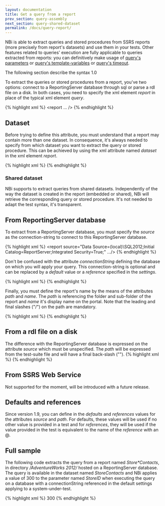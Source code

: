 ```yaml
---
layout: documentation
title: Get a query from a report
prev_section: query-assembly
next_section: query-shared-dataset
permalink: /docs/query-report/
---
```

NBi is able to extract queries and stored procedures from SSRS reports (more precisely from report's datasets) and use them in your tests. Other features related to queries' execution are fully applicable to queries extracted from reports: you can definitively make usage of [query's parameters](../query-parameters/) or [query's template-variables](../query-template/) or [query's timeout](../query-timeout/).

The following section describe the syntax 1.0

To extract the queries or stored procedures from a report, you've two options: connect to a ReportingServer database through sql or parse a rdl file on a disk. In both cases, you need to specify the xml element *report* in place of the typical xml element *query*.

{% highlight xml %}
<system-under-test>
  <execution>
    <report ... />
  </execution>
</system-under-test>
{% endhighlight %}

## Dataset

Before trying to define this attribute, you must understand that a report may contain more than one dataset. In consequence, it's always needed to specify from which dataset you want to extract the query or stored procedure. This can be achieved by using the xml attribute named *dataset* in the xml element *report*.

{% highlight xml %}
<system-under-test>
  <execution>
    <report dataset="SalesQuota" />
  </execution>
</system-under-test>
{% endhighlight %}

### Shared dataset

NBi supports to extract queries from shared datasets. Independently of the way the dataset is created in the report (embedded or shared), NBi will retrieve the corresponding query or stored procedure. It's not needed to adapt the test syntax, it's transparent.

## From ReportingServer database

To extract from a ReportingServer database, you must specify the *source* as the connection-string to connect to this ReportingServer database.

{% highlight xml %}
<report source="Data Source=(local)\SQL2012;Initial Catalog=ReportServer;Integrated Security=True;" .../>
{% endhighlight %}

Don't be confused with the attribute *connectionString* defining the database on which you will apply your query. This connection-string is optional and can be replaced by a *default* value or a *reference* specified in the *settings*.

{% highlight xml %}
<report connectionString="..." />
{% endhighlight %}

Finally, you must define the report's name by the means of the attributes *path* and *name*. The *path* is referencing the folder and sub-folder of the report and *name* it's display name on the portal. Note that the leading and final slashes ("/") on the path are mandatory.

{% highlight xml %}
<report
    source="Data Source=(local)\SQL2012;Initial Catalog=ReportServer;Integrated Security=True;"
    path="/AdventureWorks 2012/"
    name="Store-Contacts"
    dataset="Stores"
/>
{% endhighlight %}

## From a rdl file on a disk

The difference with the ReportingServer database is expressed on the attribute *source* which must be unspecified. The *path* will be expressed from the test-suite file and will have a final back-slash ("\").
{% highlight xml %}
<report
    path="AdventureWorks Sample Reports\"
    name="Store*Contacts"
    dataset="Stores"
/>
{% endhighlight %}

## From SSRS Web Service

Not supported for the moment, will be introduced with a future release.

## Defaults and references

Since version 1.9, you can define in the *defaults* and *references* values for the attributes *source* and *path*. For defaults, these values will be used if no other value is provided in a test and for *references*, they will be used if the value provided in the test is equivalent to the name of the *reference* with an @.

## Full sample

The following code extracts the query from a report named *Store\*Contacts*, in directory */AdventureWorks 2012/* hosted on a ReportingServer database. The query is available in the dataset named *StoreContacts* and NBi applies a value of 300 to the parameter named *StoreID* when executing the query on a database with a connectionString referenced in the default settings applying to a system-under-test.

{% highlight xml %}
<system-under-test>
  <execution>
    <report
      source="Data Source=(local)\SQL2012;Initial Catalog=ReportServer;Integrated Security=True;"
      path="/AdventureWorks 2012/"
      name="Store*Contacts"
      dataset="StoreContacts"
    >
      <parameter name="StoreID">300</parameter>
    </report>
  </execution>
</system-under-test>
{% endhighlight %}
